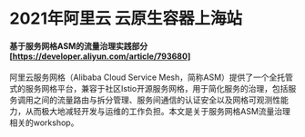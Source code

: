 # 2021年阿里云 云原生容器上海站


####  基于服务网格ASM的流量治理实践部分 [https://developer.aliyun.com/article/793680]

阿里云服务网格（Alibaba Cloud Service Mesh，简称ASM）提供了一个全托管式的服务网格平台，兼容于社区Istio开源服务网格，用于简化服务的治理，包括服务调用之间的流量路由与拆分管理、服务间通信的认证安全以及网格可观测性能力，从而极大地减轻开发与运维的工作负担。本文是关于服务网格ASM流量治理相关的workshop。


